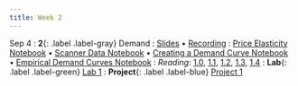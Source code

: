 ```yaml
---
title: Week 2
---
```


Sep 4
: **2**{: .label .label-gray} Demand
: [Slides]() &#8226; [Recording]()
: [Price Elasticity Notebook]() &#8226; [Scanner Data Notebook]() &#8226; [Creating a Demand Curve Notebook]() &#8226; [Empirical Demand Curves Notebook]()
: *Reading*: [1.0](https://data-88e.github.io/textbook/content/01-demand/index.html), [1.1](https://data-88e.github.io/textbook/content/01-demand/01-demand.html), [1.2](https://data-88e.github.io/textbook/content/01-demand/02-example.html), [1.3](https://data-88e.github.io/textbook/content/01-demand/03-log-log.html), [1.4](https://data-88e.github.io/textbook/content/01-demand/04-elasticity.html)
: **Lab**{: .label .label-green} [Lab 1]()
: **Project**{: .label .label-blue} [Project 1]()
